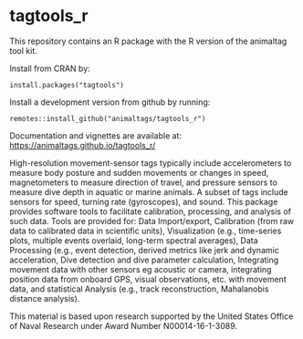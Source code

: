 # tagtools_r

This repository contains an R package with the R version of the animaltag tool kit. 

Install from CRAN by:

`install.packages("tagtools")`

Install a development version from github by running:

`remotes::install_github("animaltags/tagtools_r")`

Documentation and vignettes are available at: https://animaltags.github.io/tagtools_r/

High-resolution movement-sensor tags typically include accelerometers 
to measure body posture and sudden movements or changes in speed, 
magnetometers to measure direction of travel, and pressure sensors
to measure dive depth in aquatic or marine animals. 
A subset of tags include sensors for speed, turning rate (gyroscopes), and sound. 
This package provides software tools to facilitate calibration, processing, 
and analysis of such data. Tools are provided for: Data Import/export, 
Calibration (from raw data to calibrated data in scientific units), 
Visualization (e.g., time-series plots, multiple events overlaid, long-term spectral averages), 
Data Processing (e.g., event detection, derived metrics like jerk and 
dynamic acceleration, Dive detection and dive parameter calculation, 
Integrating movement data with other sensors eg acoustic or camera, 
integrating position data from onboard GPS, visual observations, etc. with movement data, 
and statistical Analysis (e.g., track reconstruction, Mahalanobis distance analysis).

This material is based upon research supported by the United States Office of Naval Research under Award Number N00014-16-1-3089.

